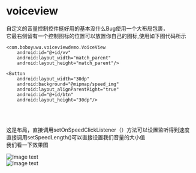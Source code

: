 # voiceview

自定义的音量控制控件挺好用的基本没什么Bug使用一个大布局包裹，<br/>
它最右侧留有一个控制图标的位置可以放置你自己的图标,使用如下图代码所示<br/>

<?xml version="1.0" encoding="utf-8"?>
<RelativeLayout xmlns:android="http://schemas.android.com/apk/res/android"
    xmlns:tools="http://schemas.android.com/tools" android:id="@+id/activity_main"
    android:layout_width="100dp"
                android:layout_height="30dp"
    tools:context="com.boboyuwu.voiceviewdemo.MainActivity">

    <com.boboyuwu.voiceviewdemo.VoiceView
        android:id="@+id/vv"
        android:layout_width="match_parent"
        android:layout_height="match_parent"/>

    <Button
        android:layout_width="30dp"
        android:background="@mipmap/speed_img"
        android:layout_alignParentRight="true"
        android:id="@+id/btn"
        android:layout_height="30dp"/>

</RelativeLayout> <br/><br/>

这是布局，直接调用setOnSpeedClickListener（）方法可以设置监听得到速度<br/>
直接调用setSpeedLength()可以直接设置我们音量的大小值 <br/>
我们看一下效果图<br/>

![Image text](https://github.com/boboyuwu/pic/blob/master/pic1.png) <br/>
![Image text](https://github.com/boboyuwu/pic/blob/master/pic2.png)

